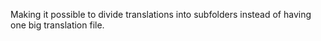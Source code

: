 Making it possible to divide translations into subfolders instead of having one big translation file.